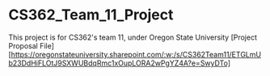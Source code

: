 # CS362_Team_11_Project
This project is for CS362's team 11, under Oregon State University
[Project Proposal File][https://oregonstateuniversity.sharepoint.com/:w:/s/CS362Team11/ETGLmUb23DdHiFLOtJ9SXWUBdqRmc1xOupLORA2wPgYZ4A?e=SwyDTo]
